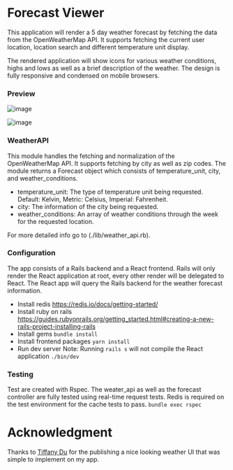 # Forecast Viewer
This application will render a 5 day weather forecast by fetching the data from the OpenWeatherMap API. It supports fetching the current user location, location search and different temperature unit display.

The rendered application will show icons for various weather conditions, highs and lows as well as a brief description of the weather. The design is fully responsive and condensed on mobile browsers.

### Preview
![image](https://user-images.githubusercontent.com/3360539/208159906-abb67546-76a2-4557-9111-60d2dfbc1dd1.png)

![image](https://user-images.githubusercontent.com/3360539/208159727-1b6bfaf7-c0e1-4d87-a000-17bd82f005bc.png)


### WeatherAPI
This module handles the fetching and normalization of the OpenWeatherMap API. It supports fetching by city as well as zip codes. The module returns a Forecast object which consists of temperature_unit, city, and weather_conditions.

- temperature_unit: The type of temperature unit being requested. Default: Kelvin, Metric: Celsius, Imperial: Fahrenheit.
- city: The information of the city being requested.
- weather_conditions: An array of weather conditions through the week for the requested location.

For more detailed info go to (./lib/weather_api.rb).

### Configuration
The app consists of a Rails backend and a React frontend. Rails will only render the React application at root, every other render will be delegated to React. The React app will query the Rails backend for the weather forecast information.

- Install redis
  https://redis.io/docs/getting-started/
- Install ruby on rails
  https://guides.rubyonrails.org/getting_started.html#creating-a-new-rails-project-installing-rails
- Install gems
  `bundle install`
- Install frontend packages
  `yarn install`
- Run dev server
  Note: Running `rails s` will not compile the React application
  `./bin/dev`
  
### Testing
Test are created with Rspec. The weater_api as well as the forecast controller are fully tested using real-time request tests. Redis is required on the test environment for the cache tests to pass.
`bundle exec rspec`

# Acknowledgment
Thanks to [Tiffany Du](https://tiffanydu.com/) for the publishing a nice looking weather UI that was simple to implement on my app.

